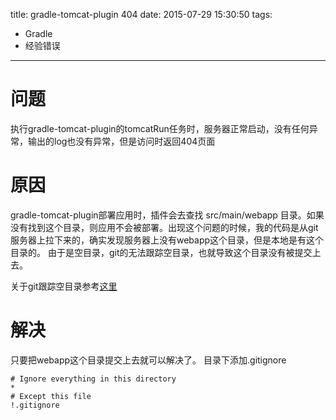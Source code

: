 title: gradle-tomcat-plugin 404
date: 2015-07-29 15:30:50
tags:
- Gradle
- 经验错误
---

问题
====
执行gradle-tomcat-plugin的tomcatRun任务时，服务器正常启动，没有任何异常，输出的log也没有异常，但是访问时返回404页面

<!--more-->

原因
====
gradle-tomcat-plugin部署应用时，插件会去查找 src/main/webapp 目录。如果没有找到这个目录，则应用不会被部署。出现这个问题的时候，我的代码是从git服务器上拉下来的，确实发现服务器上没有webapp这个目录，但是本地是有这个目录的。 由于是空目录，git的无法跟踪空目录，也就导致这个目录没有被提交上去。

关于git跟踪空目录参考[这里][git-track-empty-directories]

解决
====
只要把webapp这个目录提交上去就可以解决了。 目录下添加.gitignore

```
# Ignore everything in this directory
*
# Except this file
!.gitignore
```

[git-track-empty-directories]: https://git.wiki.kernel.org/index.php/Git_FAQ#Can_I_add_empty_directories.3F